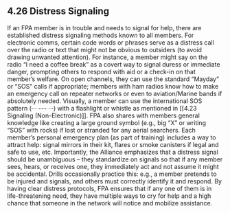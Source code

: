 ## 4.26 Distress Signaling

If an FPA member is in trouble and needs to signal for help, there are established distress signaling methods known to all members. For electronic comms, certain code words or phrases serve as a distress call over the radio or text that might not be obvious to outsiders (to avoid drawing unwanted attention). For instance, a member might say on the radio “I need a coffee break” as a covert way to signal duress or immediate danger, prompting others to respond with aid or a check-in on that member’s welfare. On open channels, they can use the standard “Mayday” or “SOS” calls if appropriate; members with ham radios know how to make an emergency call on repeater networks or even to aviation/Marine bands if absolutely needed. Visually, a member can use the international SOS pattern (··· --- ···) with a flashlight or whistle as mentioned in [[4.23 Signaling (Non-Electronic)]]. FPA also shares with members general knowledge like creating a large ground symbol (e.g., big “X” or writing “SOS” with rocks) if lost or stranded for any aerial searchers. Each member’s personal emergency plan (as part of training) includes a way to attract help: signal mirrors in their kit, flares or smoke canisters if legal and safe to use, etc. Importantly, the Alliance emphasizes that a distress signal should be unambiguous – they standardize on signals so that if any member sees, hears, or receives one, they immediately act and not assume it might be accidental. Drills occasionally practice this: e.g., a member pretends to be injured and signals, and others must correctly identify it and respond. By having clear distress protocols, FPA ensures that if any one of them is in life-threatening need, they have multiple ways to cry for help and a high chance that someone in the network will notice and mobilize assistance.